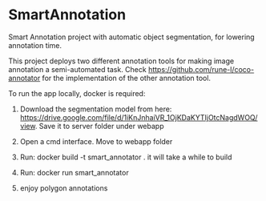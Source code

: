 # SmartAnnotation
Smart Annotation project with automatic object segmentation, for lowering annotation time.

This project deploys two different annotation tools for making image annotation a semi-automated task. 
Check https://github.com/rune-l/coco-annotator for the implementation of the other annotation tool.

To run the app locally, docker is required: 
1. Download the segmentation model from here: https://drive.google.com/file/d/1iKnJnhaiVR_1OjKDaKYTIjOtcNagdWOQ/view. Save it to server folder under webapp

2. Open a cmd interface. Move to webapp folder

3. Run: docker build -t smart_annotator . 
 it will take a while to build

4. Run: docker run smart_annotator

5. enjoy polygon annotations